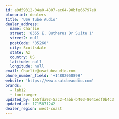 ```yaml
---
id: a0d59312-04a0-4807-ac64-90bfe66797e8
blueprint: dealers
title: 'USA Tube Audio'
dealer_address:
  name: Charlie
  street: '8355 E. Butherus Dr Suite 1'
  street2: null
  postCode: '85260'
  city: Scottsdale
  state: Az
  country: US
  latitude: null
  longitude: null
email: Charlie@usatubeaudio.com
phone_number_field: '+14802058898'
website: 'https://www.usatubeaudio.com'
brands:
  - lab12
  - tontraeger
updated_by: 1e5fda92-5ac2-4abb-b403-8041edf0b4c3
updated_at: 1715871242
dealer_region: west-coast
---
```

